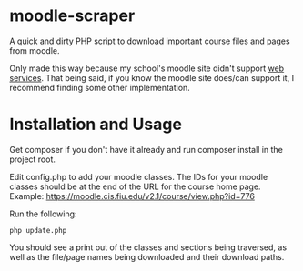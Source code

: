 moodle-scraper
==============

A quick and dirty PHP script to download important course files and pages from moodle.

Only made this way because my school's moodle site didn't support [web services](https://docs.moodle.org/dev/Web_services_Roadmap). That being said, if you know the moodle site does/can support it, I recommend finding some other implementation.


Installation and Usage
==============

Get composer if you don't have it already and run composer install in the project root.

Edit config.php to add your moodle classes. The IDs for your moodle classes should be at the end of the URL for the course home page. Example: https://moodle.cis.fiu.edu/v2.1/course/view.php?id=776

Run the following:
```
php update.php
```

You should see a print out of the classes and sections being traversed, as well as the file/page names being downloaded and their download paths.
